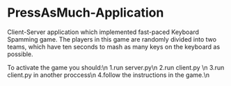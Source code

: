 # PressAsMuch-Application
Client-Server application which implemented fast-paced Keyboard Spamming game. The players in this game are randomly divided into two teams, which have ten seconds to mash as many keys on the keyboard as possible.

To activate the game you should:\n
1.run server.py\n
2.run client.py \n
3.run client.py in another proccess\n
4.follow the instructions in the game.\n
